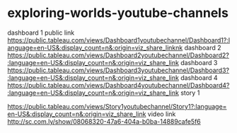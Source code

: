 # exploring-worlds-youtube-channels
dashboard 1 public link
https://public.tableau.com/views/Dashboard1youtubechannel/Dashboard1?:language=en-US&:display_count=n&:origin=viz_share_linknk
dashboard 2
https://public.tableau.com/views/Dashboard2youtubechannel/Dashboard2?:language=en-US&:display_count=n&:origin=viz_share_link
dashboard 3
https://public.tableau.com/views/Dashboard3youtubechannel/Dashboard3?:language=en-US&:display_count=n&:origin=viz_share_link
dashboard 4
https://public.tableau.com/views/Dashboard4youtubechannel/Dashboard4?:language=en-US&:display_count=n&:origin=viz_share_link
story 1

https://public.tableau.com/views/Story1youtubechannel/Story1?:language=en-US&:display_count=n&:origin=viz_share_link
video link
http://sc.com.ly/show/08068320-47a6-404a-b0ba-14889cafe5f6
